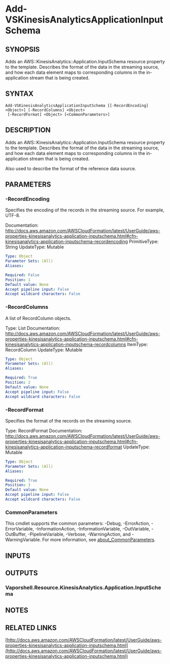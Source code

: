 # Add-VSKinesisAnalyticsApplicationInputSchema

## SYNOPSIS
Adds an AWS::KinesisAnalytics::Application.InputSchema resource property to the template.
Describes the format of the data in the streaming source, and how each data element maps to corresponding columns in the in-application stream that is being created.

## SYNTAX

```
Add-VSKinesisAnalyticsApplicationInputSchema [[-RecordEncoding] <Object>] [-RecordColumns] <Object>
 [-RecordFormat] <Object> [<CommonParameters>]
```

## DESCRIPTION
Adds an AWS::KinesisAnalytics::Application.InputSchema resource property to the template.
Describes the format of the data in the streaming source, and how each data element maps to corresponding columns in the in-application stream that is being created.

Also used to describe the format of the reference data source.

## PARAMETERS

### -RecordEncoding
Specifies the encoding of the records in the streaming source.
For example, UTF-8.

Documentation: http://docs.aws.amazon.com/AWSCloudFormation/latest/UserGuide/aws-properties-kinesisanalytics-application-inputschema.html#cfn-kinesisanalytics-application-inputschema-recordencoding
PrimitiveType: String
UpdateType: Mutable

```yaml
Type: Object
Parameter Sets: (All)
Aliases:

Required: False
Position: 1
Default value: None
Accept pipeline input: False
Accept wildcard characters: False
```

### -RecordColumns
A list of RecordColumn objects.

Type: List
Documentation: http://docs.aws.amazon.com/AWSCloudFormation/latest/UserGuide/aws-properties-kinesisanalytics-application-inputschema.html#cfn-kinesisanalytics-application-inputschema-recordcolumns
ItemType: RecordColumn
UpdateType: Mutable

```yaml
Type: Object
Parameter Sets: (All)
Aliases:

Required: True
Position: 2
Default value: None
Accept pipeline input: False
Accept wildcard characters: False
```

### -RecordFormat
Specifies the format of the records on the streaming source.

Type: RecordFormat
Documentation: http://docs.aws.amazon.com/AWSCloudFormation/latest/UserGuide/aws-properties-kinesisanalytics-application-inputschema.html#cfn-kinesisanalytics-application-inputschema-recordformat
UpdateType: Mutable

```yaml
Type: Object
Parameter Sets: (All)
Aliases:

Required: True
Position: 3
Default value: None
Accept pipeline input: False
Accept wildcard characters: False
```

### CommonParameters
This cmdlet supports the common parameters: -Debug, -ErrorAction, -ErrorVariable, -InformationAction, -InformationVariable, -OutVariable, -OutBuffer, -PipelineVariable, -Verbose, -WarningAction, and -WarningVariable. For more information, see [about_CommonParameters](http://go.microsoft.com/fwlink/?LinkID=113216).

## INPUTS

## OUTPUTS

### Vaporshell.Resource.KinesisAnalytics.Application.InputSchema
## NOTES

## RELATED LINKS

[http://docs.aws.amazon.com/AWSCloudFormation/latest/UserGuide/aws-properties-kinesisanalytics-application-inputschema.html](http://docs.aws.amazon.com/AWSCloudFormation/latest/UserGuide/aws-properties-kinesisanalytics-application-inputschema.html)

